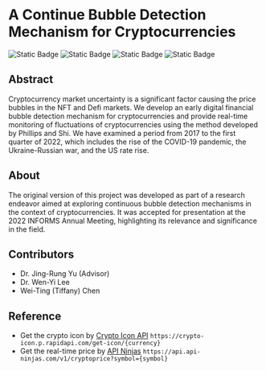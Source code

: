 # A Continue Bubble Detection Mechanism for Cryptocurrencies

![Static Badge](https://img.shields.io/badge/NCNU-blue) ![Static Badge](https://img.shields.io/badge/IM-yellow) ![Static Badge](https://img.shields.io/badge/2022-gray) ![Static Badge](https://img.shields.io/badge/INFORMS-orange)

## Abstract

Cryptocurrency market uncertainty is a significant factor causing the price bubbles in the NFT and Defi markets. We develop an early digital financial bubble detection mechanism for cryptocurrencies and provide real-time monitoring of fluctuations of cryptocurrencies using the method developed by Phillips and Shi. We have examined a period from 2017 to the first quarter of 2022, which includes the rise of the COVID-19 pandemic, the Ukraine-Russian war, and the US rate rise.

## About

The original version of this project was developed as part of a research endeavor aimed at exploring continuous bubble detection mechanisms in the context of cryptocurrencies. It was accepted for presentation at the 2022 INFORMS Annual Meeting, highlighting its relevance and significance in the field.

## Contributors

- Dr. Jing-Rung Yu (Advisor)
- Dr. Wen-Yi Lee
- Wei-Ting (Tiffany) Chen

## Reference

- Get the crypto icon by [Crypto Icon API](https://rapidapi.com/gabriel.mbugua307/api/crypto-icon) `https://crypto-icon.p.rapidapi.com/get-icon/{currency}`
- Get the real-time price by [API Ninjas](https://api-ninjas.com/api/cryptoprice) `https://api.api-ninjas.com/v1/cryptoprice?symbol={symbol}`
